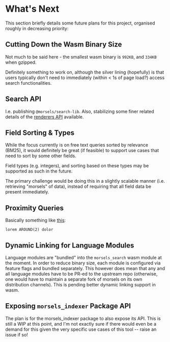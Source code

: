 # What's Next

This section briefly details some future plans for this project, organised roughly in decreasing priority:

## Cutting Down the Wasm Binary Size

Not much to be said here - the smallest wasm binary is `992KB`, and `334KB` when gzipped.

Definitely something to work on, although the silver lining (hopefully) is that users typically don't need to immediately (within < 1s of page load?) access search functionalities.

## Search API

I.e. publishing `@morsels/search-lib`. Also, stabilizing some finer related details of the [renderers API](./search_configuration_renderers.md) available.

## Field Sorting & Types

While the focus currently is on free text queries sorted by relevance (BM25), it would definitely be great (if feasible) to support use cases that need to sort by some other fields.

Field types (e.g. integers), and sorting based on these types may be supported as such in the future.

The primary challenge would be doing this in a slightly scalable manner (i.e. retrieving "morsels" of data), instead of requiring that all field data be present immediately.

## Proximity Queries

Basically something like [this](https://www.guidingtech.com/16116/google-search-little-known-around-operator/):

```
lorem AROUND(2) dolor
```

## Dynamic Linking for Language Modules

Language modules are "bundled" into the `morsels_search` wasm module at the moment. In order to reduce binary size, each module is configured via feature flags and bundled separately. This however does mean that any and all language modules have to be PR-ed to the upstream repo (otherwise, one would have to maintain a separate fork of morsels on its own distribution channels). This is pending better dynamic linking support in wasm.

## Exposing `morsels_indexer` Package API

The plan is for the morsels_indexer package to also expose its API. This is still a WIP at this point, and I'm not exactly sure if there would even be a demand for this given the very specific use cases of this tool -- raise an issue if so!
